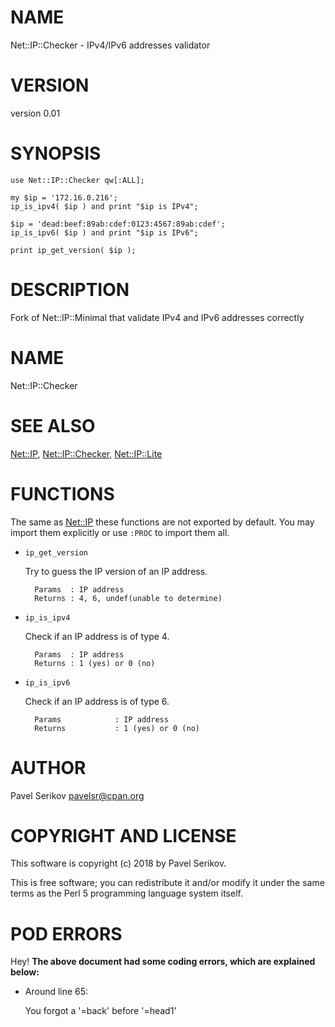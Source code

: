 # NAME

Net::IP::Checker - IPv4/IPv6 addresses validator

# VERSION

version 0.01

# SYNOPSIS

    use Net::IP::Checker qw[:ALL];
    
    my $ip = '172.16.0.216';
    ip_is_ipv4( $ip ) and print "$ip is IPv4";

    $ip = 'dead:beef:89ab:cdef:0123:4567:89ab:cdef';
    ip_is_ipv6( $ip ) and print "$ip is IPv6";

    print ip_get_version( $ip );

# DESCRIPTION

Fork of Net::IP::Minimal that validate IPv4 and IPv6 addresses correctly

# NAME

Net::IP::Checker

# SEE ALSO

[Net::IP](https://metacpan.org/pod/Net::IP), [Net::IP::Checker](https://metacpan.org/pod/Net::IP::Checker), [Net::IP::Lite](https://metacpan.org/pod/Net::IP::Lite)

# FUNCTIONS

The same as [Net::IP](https://metacpan.org/pod/Net::IP) these functions are not exported by default. You may import them explicitly
or use `:PROC` to import them all.

- `ip_get_version`

    Try to guess the IP version of an IP address.

        Params  : IP address
        Returns : 4, 6, undef(unable to determine)

- `ip_is_ipv4`

    Check if an IP address is of type 4.

        Params  : IP address
        Returns : 1 (yes) or 0 (no)

- `ip_is_ipv6`

    Check if an IP address is of type 6.

        Params            : IP address
        Returns           : 1 (yes) or 0 (no)

# AUTHOR

Pavel Serikov <pavelsr@cpan.org>

# COPYRIGHT AND LICENSE

This software is copyright (c) 2018 by Pavel Serikov.

This is free software; you can redistribute it and/or modify it under
the same terms as the Perl 5 programming language system itself.

# POD ERRORS

Hey! **The above document had some coding errors, which are explained below:**

- Around line 65:

    You forgot a '=back' before '=head1'
